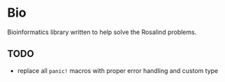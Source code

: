# Bio

Bioinformatics library written to help solve the Rosalind problems.

## TODO
- replace all `panic!` macros with proper error handling and custom type